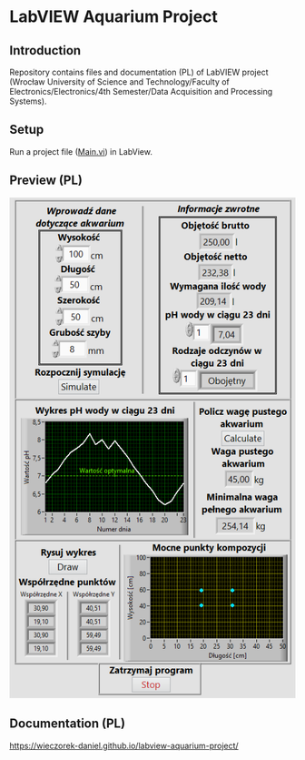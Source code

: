 # LabVIEW Aquarium Project
## Introduction
Repository contains files and documentation (PL) of LabVIEW project (Wrocław University of Science and Technology/Faculty of Electronics/Electronics/4th Semester/Data Acquisition and Processing Systems).

## Setup
Run a project file ([Main.vi](./Project/Main.vi)) in LabView.

## Preview (PL)
<p align="center">
  <img src="readme-image.png">
</p>

## Documentation (PL)
https://wieczorek-daniel.github.io/labview-aquarium-project/

